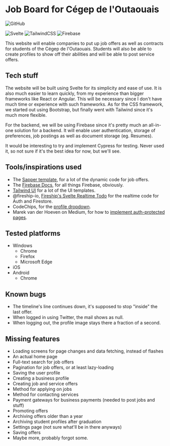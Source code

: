 # Job Board for Cégep de l'Outaouais

![GitHub](https://img.shields.io/github/license/jakobbouchard/job-board)

![Svelte](https://img.shields.io/badge/Framework-Svelte-df420f?logo=svelte)
![TailwindCSS](https://img.shields.io/badge/Tailwind-CSS-38b2ac?logo=tailwind-css)
![Firebase](https://img.shields.io/badge/Cloud-Firebase-f5ba23?logo=Firebase)

This website will enable companies to put up job offers as well as contracts for
students of the Cégep de l'Outaouais. Students will also be able to create
profiles to show off their abilities and will be able to post service offers.

## Tech stuff

The website will be built using Svelte for its simplicity and ease of use. It is
also much easier to learn quickly, from my experience than bigger frameworks
like React or Angular. This will be necessary since I don't have much time or
experience with such frameworks. As for the CSS framework, we started out using
Bootstrap, but finally went with Tailwind since it's much more flexible.

For the backend, we will be using Firebase since it's pretty much an all-in-one
solution for a backend. It will enable user authentication, storage of
preferences, job postings as well as document storage (eg. Resumes).

It would be interesting to try and implement Cypress for testing. Never used it,
so not sure if it's the best idea for now, but we'll see.

## Tools/inspirations used

- The [Sapper template](https://github.com/sveltejs/sapper-template), for a lot of the dynamic code for job offers.
- The [Firebase Docs](https://firebase.google.com/docs), for all things Firebase, obviously.
- [Tailwind UI](https://tailwindui.com/) for a lot of the UI templates.
- @fireship-io, [Fireship's Svelte Realtime Todo](https://fireship.io/lessons/svelte-v3-overview-firebase/) for the realtime code for Auth and Firestore.
- CodeChips, for the [profile dropdown](https://codechips.me/tailwind-ui-react-vs-svelte/).
- Marek van der Hoeven on Medium, for how to [implement auth-protected pages](https://medium.com/swlh/authentication-with-sapper-firebase-d3b060ad30e5).

## Tested platforms

- Windows
  - Chrome
  - Firefox
  - Microsoft Edge
- iOS
- Android
  - Chrome

## Known bugs

- The timeline's line continues down, it's supposed to stop "inside" the last
  offer.
- When logged in using Twitter, the mail shows as null.
- When logging out, the profile image stays there a fraction of a second.

## Missing features

- Loading screens for page changes and data fetching, instead of flashes
- An actual home page
- Full-text search for job offers
- Pagination for job offers, or at least lazy-loading
- Saving the user profile
- Creating a business profile
- Creating job and service offers
- Method for applying on jobs
- Method for contacting services
- Payment gateways for business payments (needed to post jobs and stuff)
- Promoting offers
- Archiving offers older than a year
- Archiving student profiles after graduation
- Settings page (not sure what'll be in there anyways)
- Saving offers
- Maybe more, probably forgot some.
